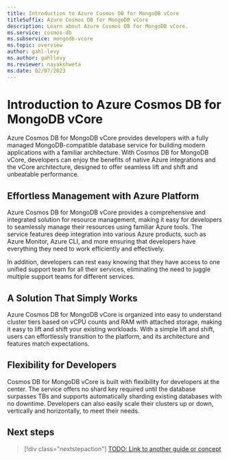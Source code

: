 ```yaml
---
title: Introduction to Azure Cosmos DB for MongoDB vCore
titleSuffix: Azure Cosmos DB for MongoDB vCore
description: Learn about Azure Cosmos DB for MongoDB vCore.
ms.service: cosmos-db
ms.subservice: mongodb-vcore
ms.topic: overview
author: gahl-levy
ms.author: gahllevy
ms.reviewer: nayakshweta
ms.date: 02/07/2023
---
```


# Introduction to Azure Cosmos DB for MongoDB vCore

Azure Cosmos DB for MongoDB vCore provides developers with a fully managed MongoDB-compatible database service for building modern applications with a familiar architecture. With Cosmos DB for MongoDB vCore, developers can enjoy the benefits of native Azure integrations and the vCore architecture, designed to offer seamless lift and shift and unbeatable performance.

## Effortless Management with Azure Platform
Azure Cosmos DB for MongoDB vCore provides a comprehensive and integrated solution for resource management, making it easy for developers to seamlessly manage their resources using familiar Azure tools. The service features deep integration into various Azure products, such as Azure Monitor, Azure CLI, and more ensuring that developers have everything they need to work efficiently and effectively. 

In addition, developers can rest easy knowing that they have access to one unified support team for all their services, eliminating the need to juggle multiple support teams for different services.

## A Solution That Simply Works
Azure Cosmos DB for MongoDB vCore is organized into easy to understand cluster tiers based on vCPU counts and RAM with attached storage, making it easy to lift and shift your existing workloads. With a simple lift and shift, users can effortlessly transition to the platform, and its architecture and features match expectations.

## Flexibility for Developers
Cosmos DB for MongoDB vCore is built with flexibility for developers at the center. The service offers no shard key required until the database surpasses TBs and supports automatically sharding existing databases with no downtime. Developers can also easily scale their clusters up or down, vertically and horizontally, to meet their needs.

## Next steps


> [!div class="nextstepaction"]
> [TODO: Link to another guide or concept](about:blank)
